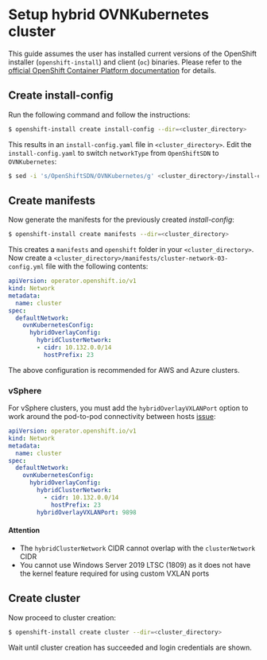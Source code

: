 # Setup hybrid OVNKubernetes cluster

This guide assumes the user has installed current versions of the OpenShift installer (`openshift-install`) and client (`oc`) binaries.
Please refer to the [official OpenShift Container Platform documentation](https://docs.openshift.com/container-platform/4.5/welcome/index.html) for details.

## Create install-config

Run the following command and follow the instructions:
```sh
$ openshift-install create install-config --dir=<cluster_directory>
```

This results in an `install-config.yaml` file in `<cluster_directory>`.
Edit the `install-config.yaml` to switch `networkType` from
`OpenShiftSDN` to `OVNKubernetes`:
```sh
$ sed -i 's/OpenShiftSDN/OVNKubernetes/g' <cluster_directory>/install-config.yaml
```

## Create manifests

Now generate the manifests for the previously created *install-config*:
```sh
$ openshift-install create manifests --dir=<cluster_directory>
```
This creates a `manifests` and `openshift` folder in your `<cluster_directory>`.
Now create a `<cluster_directory>/manifests/cluster-network-03-config.yml` file with the following contents:
```yml
apiVersion: operator.openshift.io/v1
kind: Network
metadata:
  name: cluster
spec:
  defaultNetwork:
    ovnKubernetesConfig:
      hybridOverlayConfig:
        hybridClusterNetwork:
        - cidr: 10.132.0.0/14
          hostPrefix: 23
```
The above configuration is recommended for AWS and Azure clusters.

### vSphere
For vSphere clusters, you must add the `hybridOverlayVXLANPort` option to work around the pod-to-pod connectivity
between hosts [issue](https://docs.microsoft.com/en-us/virtualization/windowscontainers/kubernetes/common-problems#pod-to-pod-connectivity-between-hosts-is-broken-on-my-kubernetes-cluster-running-on-vsphere):
```yml
apiVersion: operator.openshift.io/v1
kind: Network
metadata:
  name: cluster
spec:
  defaultNetwork:
    ovnKubernetesConfig:
      hybridOverlayConfig:
        hybridClusterNetwork:
          - cidr: 10.132.0.0/14
            hostPrefix: 23
        hybridOverlayVXLANPort: 9898
```
#### Attention
- The `hybridClusterNetwork` CIDR cannot overlap with the `clusterNetwork` CIDR
- You cannot use Windows Server 2019 LTSC (1809) as it does not have the kernel feature required for using custom VXLAN 
  ports

## Create cluster

Now proceed to cluster creation:
```sh
$ openshift-install create cluster --dir=<cluster_directory>
```

Wait until cluster creation has succeeded and login credentials are shown.
